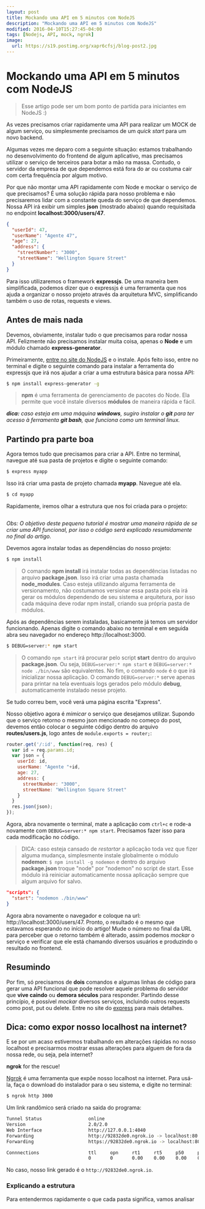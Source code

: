 ```yaml
---
layout: post
title: Mockando uma API em 5 minutos com NodeJS
description: "Mockando uma API em 5 minutos com NodeJS"
modified: 2016-04-10T15:27:45-04:00
tags: [Nodejs, API, mock, ngrok]
image:
  url: https://s19.postimg.org/xapr6cfsj/blog-post2.jpg
---
```


# Mockando uma API em 5 minutos com NodeJS

>Esse artigo pode ser um bom ponto de partida para iniciantes em NodeJS :)

As vezes precisamos criar rapidamente uma API para realizar um MOCK de algum
serviço, ou simplesmente precisamos de um _quick start_ para um novo backend.

Algumas vezes me deparo com a seguinte situação: estamos trabalhando
no desenvolvimento do frontend de algum aplicativo, mas precisamos utilizar o
serviço de terceiros para botar a mão na massa. Contudo, o servidor da empresa
de que dependemos está fora do ar ou costuma cair com certa frequência
por algum motivo.

Por que não montar uma API rapidamente com Node e
mockar o serviço de que precisamos? É uma solução rápida para nosso problema e
não precisaremos lidar com a constante queda do serviço de que dependemos.
Nossa API irá exibir um simples **json** (mostrado abaixo) quando requisitada no
endpoint **localhost:3000/users/47**.

```json
{
  "userId": 47,
  "userName": "Agente 47",
  "age": 27,
  "address": {
    "streetNumber": "3000",
    "streetName": "Wellington Square Street"
  }
}
```

Para isso utilizaremos o framework **expressjs**. De uma maneira bem
simplificada, podemos dizer que o expressjs é uma ferramenta que nos ajuda a
organizar o nosso projeto através da arquitetura MVC, simplificando também o uso
de rotas, requests e views.

## Antes de mais nada
Devemos, obviamente, instalar tudo o que precisamos para rodar
nossa API. Felizmente não precisamos instalar muita coisa, apenas o **Node** e
um módulo chamado **express-generator**.

Primeiramente, [entre no site do NodeJS](https://nodejs.org/en/) e o
instale. Após feito isso, entre no terminal e digite o seguinte comando para
instalar a ferramenta do expressjs que irá nos ajudar a criar a uma estrutura
básica para nossa API:

```bash
$ npm install express-generator -g
```

> **npm** é uma ferramenta de gerenciamento de pacotes do Node. Ela permite que você instale diversos **módulos** de maneira rápida e fácil.

_**dica:** caso esteja em uma máquina **windows**, sugiro instalar o **git** para
ter acesso à ferramenta **git bash**, que funciona como um terminal linux._

## Partindo pra parte boa
Agora temos tudo que precisamos para criar a API. Entre no terminal, navegue até
sua pasta de projetos e digite o seguinte comando:

```bash
$ express myapp
```

Isso irá criar uma pasta de projeto chamada **myapp**. Navegue até ela.

```bash
$ cd myapp
```

Rapidamente, iremos olhar a estrutura que nos foi criada para o projeto:

<figure>
	<a href="https://s19.postimg.org/5c4s6ysxf/Screen_Shot_2017-04-10_at_10.00.04.png">
    <img src="https://s19.postimg.org/5c4s6ysxf/Screen_Shot_2017-04-10_at_10.00.04.png" alt="">
  </a>
</figure>

_Obs: O objetivo deste pequeno tutorial é mostrar uma maneira rápida de se criar uma API funcional, por isso o código será explicado resumidamente no final do artigo._


Devemos agora instalar todas as dependências do nosso projeto:

```bash
$ npm install
```
> O comando **npm install** irá instalar todas as dependências listadas no arquivo **package.json**. Isso irá criar uma pasta chamada **node_modules**. Caso esteja utilizando alguma
ferramenta de versionamento, não costumamos versionar essa pasta pois ela irá
gerar os módulos dependendo de seu sistema
e arquitetura, por isso cada máquina deve rodar npm install, criando sua
própria pasta de módulos.

Após as dependências serem instaladas, basicamente já temos um servidor funcionando. Apenas digite o comando abaixo no terminal e em seguida abra seu navegador no endereço http://localhost:3000.

```bash
$ DEBUG=server:* npm start
```
> O comando `npm start` irá procurar pelo script **start** dentro do arquivo **package.json**. Ou seja, `DEBUG=server:* npm start` e `DEBUG=server:* node ./bin/www` são equivalentes. No fim, o comando `node` é o que irá inicializar nossa aplicação.
O comando `DEBUG=server:*` serve apenas para printar na tela eventuais logs
gerados pelo módulo **debug**, automaticamente instalado nesse projeto.

Se tudo correu bem, você verá uma página escrita "Express".

Nosso objetivo agora é _mimicar_ o serviço que desejamos utilizar.
Supondo que o serviço retorno o mesmo json mencionado no começo do post, devemos
então colocar o seguinte código dentro do arquivo **routes/users.js**, logo antes de `module.exports = router;`:

```javascript
router.get('/:id', function(req, res) {
  var id = req.params.id;
  var json = {
    userId: id,
    userName: "Agente "+id,
    age: 27,
    address: {
      streetNumber: "3000",
      streetName: "Wellington Square Street"
    }
  }
  res.json(json);
});
```

Agora, abra novamente o terminal, mate a aplicação com `ctrl+c` e rode-a novamente
com `DEBUG=server:* npm start`. Precisamos fazer isso para cada modificação no
código.

>DICA: caso esteja cansado de _restartar_ a aplicação toda vez que fizer alguma mudança,
 simplesmente instale globalmente o módulo **nodemon**: `$ npm install -g nodemon` e
 dentro do arquivo **package.json** troque "node" por "nodemon" no script de start.
 Esse módulo irá reiniciar automaticamente nossa aplicação sempre que algum arquivo
 for salvo.
 ```json
 "scripts": {
   "start": "nodemon ./bin/www"
 }
 ```

Agora abra novamente o navegador e coloque na url: http://localhost:3000/users/47.
Pronto, o resultado é o mesmo que estavamos esperando no início do artigo! Mude
o número no final da URL para perceber que o retorno também é alterado, assim
podemos _mockar_ o serviço e verificar que ele está chamando diversos usuários e
produzindo o resultado no frontend.

## Resumindo
Por fim, só precisamos de **dois** comandos e algumas linhas de código
para gerar uma API funcional que pode resolver aquele problema do servidor que
**vive caindo** ou **demora séculos** para responder. Partindo desse princípio,
é possível _mockar_ diversos serviços, incluindo outros requests como post, put
ou delete. Entre no site do [express](https://expressjs.com/en/api.html) para mais
detalhes.

## Dica: como expor nosso localhost na internet?
E se por um acaso estivermos trabalhando em alterações rápidas no nosso localhost
e precisarmos mostrar essas alterações para alguem de fora da nossa rede, ou seja, pela internet?

**ngrok** for the rescue!

[Ngrok](https://ngrok.com) é uma ferramenta que expõe nosso localhost na internet.
Para usá-la, faça o download do instalador para o seu sistema, e digite no terminal:
```bash
$ ngrok http 3000
```

Um link randômico será criado na saida do programa:
```bash
Tunnel Status                 online
Version                       2.0/2.0
Web Interface                 http://127.0.0.1:4040
Forwarding                    http://92832de0.ngrok.io -> localhost:80
Forwarding                    https://92832de0.ngrok.io -> localhost:80

Connnections                  ttl     opn     rt1     rt5     p50     p90
                              0       0       0.00    0.00    0.00    0.00
```
No caso, nosso link gerado é o `http://92832de0.ngrok.io`.

### Explicando a estrutura
Para entendermos rapidamente o que cada pasta significa, vamos analisar
